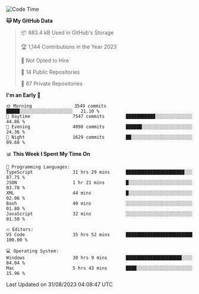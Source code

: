 <!--START_SECTION:waka-->
![Code Time](http://img.shields.io/badge/Code%20Time-4%2C536%20hrs%2053%20mins-blue)

**🐱 My GitHub Data** 

> 📦 883.4 kB Used in GitHub's Storage 
 > 
> 🏆 1,144 Contributions in the Year 2023
 > 
> 🚫 Not Opted to Hire
 > 
> 📜 14 Public Repositories 
 > 
> 🔑 67 Private Repositories 
 > 
**I'm an Early 🐤** 

```text
🌞 Morning                3549 commits        █████░░░░░░░░░░░░░░░░░░░░   21.10 % 
🌆 Daytime                7547 commits        ███████████░░░░░░░░░░░░░░   44.86 % 
🌃 Evening                4098 commits        ██████░░░░░░░░░░░░░░░░░░░   24.36 % 
🌙 Night                  1629 commits        ██░░░░░░░░░░░░░░░░░░░░░░░   09.68 % 
```


📊 **This Week I Spent My Time On** 

```text
💬 Programming Languages: 
TypeScript               31 hrs 29 mins      ██████████████████████░░░   87.75 % 
JSON                     1 hr 21 mins        █░░░░░░░░░░░░░░░░░░░░░░░░   03.78 % 
XML                      44 mins             █░░░░░░░░░░░░░░░░░░░░░░░░   02.06 % 
Bash                     40 mins             ░░░░░░░░░░░░░░░░░░░░░░░░░   01.88 % 
JavaScript               32 mins             ░░░░░░░░░░░░░░░░░░░░░░░░░   01.50 % 

🔥 Editors: 
VS Code                  35 hrs 52 mins      █████████████████████████   100.00 % 

💻 Operating System: 
Windows                  30 hrs 9 mins       █████████████████████░░░░   84.04 % 
Mac                      5 hrs 43 mins       ████░░░░░░░░░░░░░░░░░░░░░   15.96 % 
```


 Last Updated on 31/08/2023 04:08:47 UTC
<!--END_SECTION:waka-->

